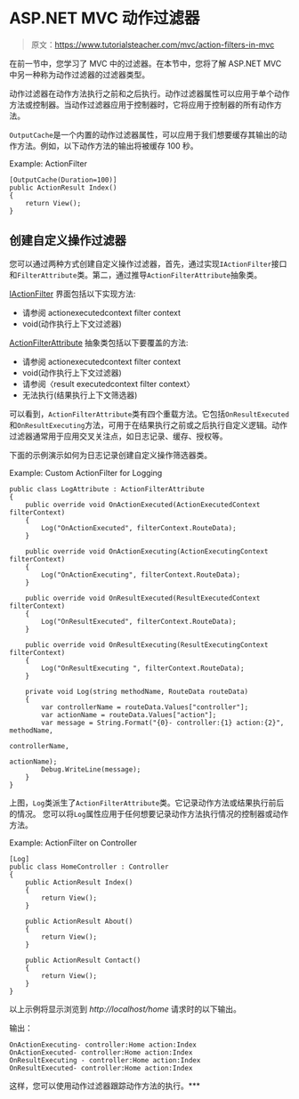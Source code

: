 # ASP.NET MVC 动作过滤器

> 原文：<https://www.tutorialsteacher.com/mvc/action-filters-in-mvc>

在前一节中，您学习了 MVC 中的过滤器。在本节中，您将了解 ASP.NET MVC 中另一种称为动作过滤器的过滤器类型。

动作过滤器在动作方法执行之前和之后执行。动作过滤器属性可以应用于单个动作方法或控制器。当动作过滤器应用于控制器时，它将应用于控制器的所有动作方法。

`OutputCache`是一个内置的动作过滤器属性，可以应用于我们想要缓存其输出的动作方法。例如，以下动作方法的输出将被缓存 100 秒。

Example: ActionFilter 

```
[OutputCache(Duration=100)]
public ActionResult Index()
{
    return View();
} 
```

## 创建自定义操作过滤器

您可以通过两种方式创建自定义操作过滤器，首先，通过实现`IActionFilter`接口和`FilterAttribute`类。第二，通过推导`ActionFilterAttribute`抽象类。

[IActionFilter](https://docs.microsoft.com/en-us/dotnet/api/system.web.mvc.iactionfilter?view=aspnet-mvc-5.2) 界面包括以下实现方法:

*   请参阅 actionexecutedcontext filter context
*   void(动作执行上下文过滤器)

[ActionFilterAttribute](https://docs.microsoft.com/en-us/dotnet/api/system.web.mvc.actionfilterattribute?view=aspnet-mvc-5.2) 抽象类包括以下要覆盖的方法:

*   请参阅 actionexecutedcontext filter context
*   void(动作执行上下文过滤器)
*   请参阅〈result executedcontext filter context〉
*   无法执行(结果执行上下文筛选器)

可以看到，`ActionFilterAttribute`类有四个重载方法。它包括`OnResultExecuted`和`OnResultExecuting`方法，可用于在结果执行之前或之后执行自定义逻辑。动作过滤器通常用于应用交叉关注点，如日志记录、缓存、授权等。

下面的示例演示如何为日志记录创建自定义操作筛选器类。

Example: Custom ActionFilter for Logging 

```
public class LogAttribute : ActionFilterAttribute
{
    public override void OnActionExecuted(ActionExecutedContext filterContext)
    {
        Log("OnActionExecuted", filterContext.RouteData); 
    }

    public override void OnActionExecuting(ActionExecutingContext filterContext)
    {
        Log("OnActionExecuting", filterContext.RouteData);      
    }

    public override void OnResultExecuted(ResultExecutedContext filterContext)
    {
        Log("OnResultExecuted", filterContext.RouteData);      
    }

    public override void OnResultExecuting(ResultExecutingContext filterContext)
    {
        Log("OnResultExecuting ", filterContext.RouteData);      
    }

    private void Log(string methodName, RouteData routeData)
    {
        var controllerName = routeData.Values["controller"];
        var actionName = routeData.Values["action"];
        var message = String.Format("{0}- controller:{1} action:{2}", methodName, 
                                                                    controllerName, 
                                                                    actionName);
        Debug.WriteLine(message);
    }
} 
```

上图，`Log`类派生了`ActionFilterAttribute`类。它记录动作方法或结果执行前后的情况。 您可以将`Log`属性应用于任何想要记录动作方法执行情况的控制器或动作方法。

Example: ActionFilter on Controller 

```
[Log]
public class HomeController : Controller
{
    public ActionResult Index()
    {
        return View();
    }

    public ActionResult About()
    {
        return View();
    }

    public ActionResult Contact()
    {
        return View();
    }
} 
```

以上示例将显示浏览到 *http://localhost/home* 请求时的以下输出。

输出：

```
OnActionExecuting- controller:Home action:Index
OnActionExecuted- controller:Home action:Index
OnResultExecuting - controller:Home action:Index
OnResultExecuted- controller:Home action:Index
```

这样，您可以使用动作过滤器跟踪动作方法的执行。***